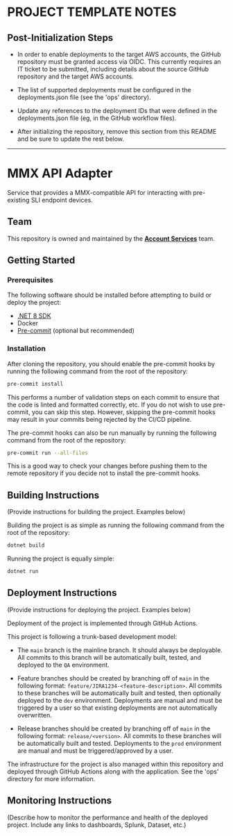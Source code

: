 # PROJECT TEMPLATE NOTES

## Post-Initialization Steps

- In order to enable deployments to the target AWS accounts, the GitHub repository must be granted access via OIDC. This
currently requires an IT ticket to be submitted, including details about the source GitHub repository and the target AWS
accounts.

- The list of supported deployments must be configured in the deployments.json file (see the 'ops' directory).

- Update any references to the deployment IDs that were defined in the deployments.json file (eg, in the GitHub
workflow files).

- After initializing the repository, remove this section from this README and be sure to update the rest below.


* * *

# MMX API Adapter

Service that provides a MMX-compatible API for interacting with pre-existing SLI endpoint devices.

## Team

This repository is owned and maintained by the [**Account Services**](https://sorenson.atlassian.net/wiki/spaces/C/overview#The-Team) team.


## Getting Started

### Prerequisites

The following software should be installed before attempting to build or deploy the project:

- [.NET 8 SDK](https://dotnet.microsoft.com/en-us/download/dotnet/8.0)
- Docker
- [Pre-commit](https://pre-commit.com/#install) (optional but recommended)

### Installation

After cloning the repository, you should enable the pre-commit hooks by running the following command from the root of
the repository:

```bash
pre-commit install
```

This performs a number of validation steps on each commit to ensure that the code is linted and formatted correctly, etc. If you do not wish to use pre-commit, you can skip this step. However, skipping the pre-commit hooks may result in your commits being rejected by the CI/CD pipeline.

The pre-commit hooks can also be run manually by running the following command from the root of the repository:

```bash
pre-commit run --all-files
```

This is a good way to check your changes before pushing them to the remote repository if you decide not to install the pre-commit hooks.


## Building Instructions

(Provide instructions for building the project. Examples below)

Building the project is as simple as running the following command from the root of the repository:

```bash
dotnet build
```

Running the project is equally simple:

```bash
dotnet run
```

## Deployment Instructions

(Provide instructions for deploying the project. Examples below)

Deployment of the project is implemented through GitHub Actions.

This project is following a trunk-based development model:

- The `main` branch is the mainline branch. It should always be deployable. All commits to this branch will be automatically built, tested, and deployed to the `QA` environment.

- Feature branches should be created by branching off of `main` in the following format: `feature/JIRA1234-<feature-description>`. All commits to these branches will be automatically built and tested, then optionally deployed to the `dev` environment. Deployments are manual and must be triggered by a user so that existing deployments are not automatically overwritten.

- Release branches should be created by branching off of `main` in the following format: `release/<version>`. All commits to these branches will be automatically built and tested. Deployments to the `prod` environment are manual and must be triggered/approved by a user.

The infrastructure for the project is also managed within this repository and deployed through GitHub Actions along with the application. See the 'ops' directory for more information.

## Monitoring Instructions

(Describe how to monitor the performance and health of the deployed project. Include any links to dashboards, Splunk, Dataset, etc.)
